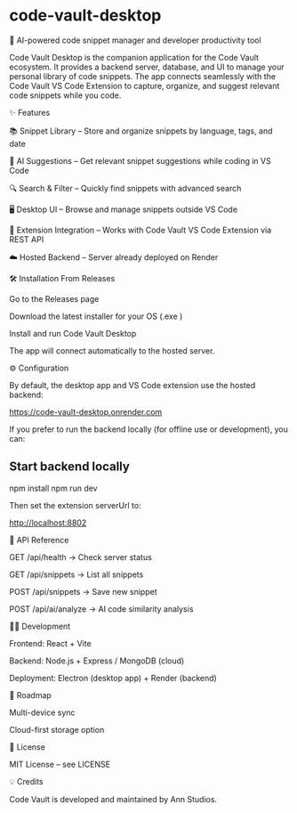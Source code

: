 # code-vault-desktop

🚀 AI-powered code snippet manager and developer productivity tool

Code Vault Desktop is the companion application for the Code Vault ecosystem. It provides a backend server, database, and UI to manage your personal library of code snippets. The app connects seamlessly with the Code Vault VS Code Extension
 to capture, organize, and suggest relevant code snippets while you code.

✨ Features

📚 Snippet Library – Store and organize snippets by language, tags, and date

🤖 AI Suggestions – Get relevant snippet suggestions while coding in VS Code

🔍 Search & Filter – Quickly find snippets with advanced search

🖥️ Desktop UI – Browse and manage snippets outside VS Code

🔗 Extension Integration – Works with Code Vault VS Code Extension via REST API

☁️ Hosted Backend – Server already deployed on Render

🛠️ Installation
From Releases

Go to the Releases page

Download the latest installer for your OS (.exe <!--,.dmg, or .AppImage-->)

Install and run Code Vault Desktop

The app will connect automatically to the hosted server.

⚙️ Configuration

By default, the desktop app and VS Code extension use the hosted backend:

<https://code-vault-desktop.onrender.com>

If you prefer to run the backend locally (for offline use or development), you can:

## Start backend locally

npm install
npm run dev

Then set the extension serverUrl to:

<http://localhost:8802>

🔌 API Reference

GET /api/health → Check server status

GET /api/snippets → List all snippets

POST /api/snippets → Save new snippet

POST /api/ai/analyze → AI code similarity analysis

🧑‍💻 Development

Frontend: React + Vite

Backend: Node.js + Express / MongoDB (cloud)

Deployment: Electron (desktop app) + Render (backend)

🚀 Roadmap

 Multi-device sync

 Cloud-first storage option

📜 License

MIT License – see LICENSE

💡 Credits

Code Vault is developed and maintained by Ann Studios.
